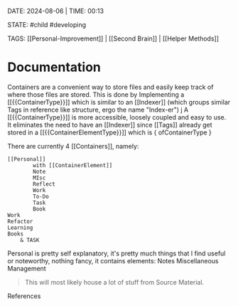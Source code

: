 DATE: 2024-08-06 | TIME: 00:13

STATE:  #child #developing

TAGS:  [[Personal-Improvement]] | [[Second Brain]] | [[Helper Methods]]

# Documentation

Containers are a convenient way to store files and easily keep track of where those files are stored. This is done by Implementing a [[{{ContainerType}}]] which is similar to an [[Indexer]] (which groups similar Tags in reference like structure, ergo the name "Index-er") j A [[{{ContainerType}}]] is more accessible, loosely coupled and easy to use. It eliminates the need to have an [[Indexer]] since [[Tags]] already get stored in a [[{{ContainerElementType}}]] which is { ofContainerType } 

There are currently 4 [[Containers]], namely: 

	[[Personal]]
			with [[ContainerElement]]
			Note
			MIsc
			Reflect
			Work
			To-Do
			Task
			Book
	Work
	Refactor
	Learning
	Books
		& TASK

Personal is pretty self explanatory, it's pretty much things that I find useful or noteworthy, nothing fancy, it contains elements:
	Notes
	Miscellaneous
	Management
> This will most likely house a lot of stuff from Source Material.



References
